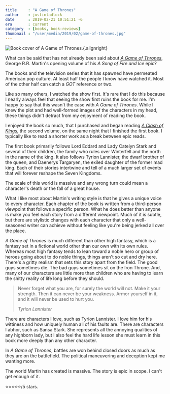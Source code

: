 ```yaml
---
title     : "A Game of Thrones"
author    : justintadlock
date      : 2019-02-21 10:51:21 -6
era       : current
category  : [books, book-reviews]
thumbnail : "/user/media/2019/02/game-of-thrones.jpg"
---
```


![Book cover of A Game of Thrones.](http://justintadlock.com/user/media/2019/02/game-of-thrones.jpg){.alignright}

What can be said that has not already been said about _[A Game of Thrones](https://www.amazon.com/Game-Thrones-Song-Fire-Book-ebook/dp/B000QCS8TW/?tag=justtadl-20)_, George R.R. Martin's opening volume of his _A Song of Fire and Ice_ epic?

The books and the television series that it has spawned have permeated American pop culture.  At least half the people I know have watched it.  Most of the other half can catch a _GOT_ reference or two.

Like so many others, I watched the show first.  It's rare that I do this because I nearly always feel that seeing the show first ruins the book for me.  I'm happy to say that this wasn't the case with _A Game of Thrones_.  While I knew the plot and had well-formed images of the characters in my head, these things didn't detract from my enjoyment of reading the book.

I enjoyed the book so much, that I purchased and began reading _[A Clash of Kings](https://www.amazon.com/gp/product/B000FC1HBY/?tag=justtadl-20)_, the second volume, on the same night that I finished the first book.  I typically like to read a shorter work as a break between epic reads.

The first book primarily follows Lord Eddard and Lady Catelyn Stark and several of their children, the family who rules over Winterfell and the north in the name of the king.  It also follows Tyrion Lannister, the dwarf brother of the queen, and Daenerys Targaryen, the exiled daughter of the former mad king.  Each of their stories intertwine and tell of a much larger set of events that will forever reshape the Seven Kingdoms.

The scale of this world is massive and any wrong turn could mean a character's death or the fall of a great house.

What I like most about Martin's writing style is that he gives a unique voice to every character.  Each chapter of the book is written from a third-person viewpoint that follows a specific person.  What he does better than anyone is make you feel each story from a different viewpoint.  Much of it is subtle, but there are stylistic changes with each character that only a well-seasoned writer can achieve without feeling like you're being jerked all over the place.

_A Game of Thrones_ is much different than other high fantasy, which is a fantasy set in a fictional world other than our own with its own rules.  Whereas most high fantasy tends to lean toward a noble hero or group of heroes going about to do noble things, things aren't so cut and dry here.  There's a gritty realism that sets this story apart from the field.  The good guys sometimes die.  The bad guys sometimes sit on the Iron Throne.  And, many of our characters are little more than children who are having to learn the shitty reality of life long before they should.

> Never forget what you are, for surely the world will not. Make it your strength. Then it can never be your weakness. Armor yourself in it, and it will never be used to hurt you.
>
> <cite>Tyrion Lannister</cite>

There are characters I love, such as Tyrion Lannister.  I love him for his wittiness and how uniquely human all of his faults are.  There are characters I abhor, such as Sansa Stark.  She represents all the annoying qualities of any highborn lady, but I also feel the hard life lesson she must learn in this book more deeply than any other character.

In _A Game of Thrones_, battles are won behind closed doors as much as they are on the battlefield.  The political maneuvering and deception kept me wanting more.

The world Martin has created is massive.  The story is epic in scope.  I can't get enough of it.

⭐⭐⭐⭐⭐/5 stars.
